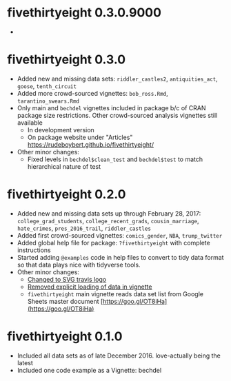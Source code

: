 # fivethirtyeight 0.3.0.9000

* 


# fivethirtyeight 0.3.0

* Added new and missing data sets: `riddler_castles2`, `antiquities_act`, `goose`, `tenth_circuit`
* Added more crowd-sourced vignettes: `bob_ross.Rmd`, `tarantino_swears.Rmd`
* Only main and `bechdel` vignettes included in package b/c of CRAN package size restrictions. Other crowd-sourced analysis vignettes still available
    + In development version
    + On package website under "Articles" <https://rudeboybert.github.io/fivethirtyeight/>
* Other minor changes:
    + Fixed levels in `bechdel$clean_test` and `bechdel$test` to match hierarchical nature of test


# fivethirtyeight 0.2.0

* Added new and missing data sets up through February 28, 2017: `college_grad_students`, `college_recent_grads`, `cousin_marriage`, `hate_crimes`, `pres_2016_trail`, `riddler_castles`
* Added first crowd-sourced vignettes: `comics_gender`, `NBA`, `trump_twitter`
* Added global help file for package: `?fivethirtyeight` with complete instructions
* Started adding `@examples` code in help files to convert to tidy data format so that data plays nice with tidyverse tools.
* Other minor changes:
    + [Changed to SVG travis logo](https://github.com/rudeboybert/fivethirtyeight/pull/1)
    + [Removed explicit loading of data in vignette](https://github.com/rudeboybert/fivethirtyeight/pull/2)
    + `fivethirtyeight` main vignette reads data set list from Google Sheets master document [https://goo.gl/OT8iHa](https://goo.gl/OT8iHa)


# fivethirtyeight 0.1.0

* Included all data sets as of late December 2016. love-actually being the latest
* Included one code example as a Vignette: bechdel
